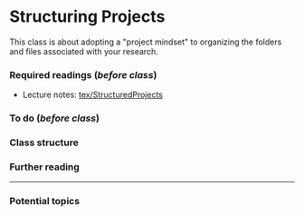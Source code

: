 # Structuring Projects

This class is about adopting a "project mindset" to organizing the folders and files associated with your research.

### Required readings (_before class_)
- Lecture notes: [tex/StructuredProjects](/tex/StructuredProjects)

### To do (_before class_)

### Class structure

### Further reading

***
### Potential topics
